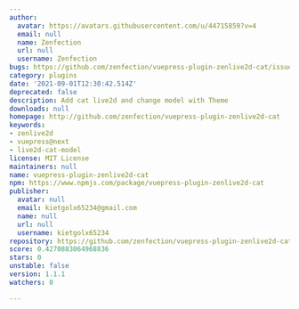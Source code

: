 ```yaml
---
author:
  avatar: https://avatars.githubusercontent.com/u/44715859?v=4
  email: null
  name: Zenfection
  url: null
  username: Zenfection
bugs: https://github.com/zenfection/vuepress-plugin-zenlive2d-cat/issues
category: plugins
date: '2021-09-01T12:30:42.514Z'
deprecated: false
description: Add cat live2d and change model with Theme
downloads: null
homepage: http://github.com/zenfection/vuepress-plugin-zenlive2d-cat
keywords:
- zenlive2d
- vuepress@next
- live2d-cat-model
license: MIT License
maintainers: null
name: vuepress-plugin-zenlive2d-cat
npm: https://www.npmjs.com/package/vuepress-plugin-zenlive2d-cat
publisher:
  avatar: null
  email: kietgolx65234@gmail.com
  name: null
  url: null
  username: kietgolx65234
repository: https://github.com/zenfection/vuepress-plugin-zenlive2d-cat
score: 0.4270883064968836
stars: 0
unstable: false
version: 1.1.1
watchers: 0

---
```


